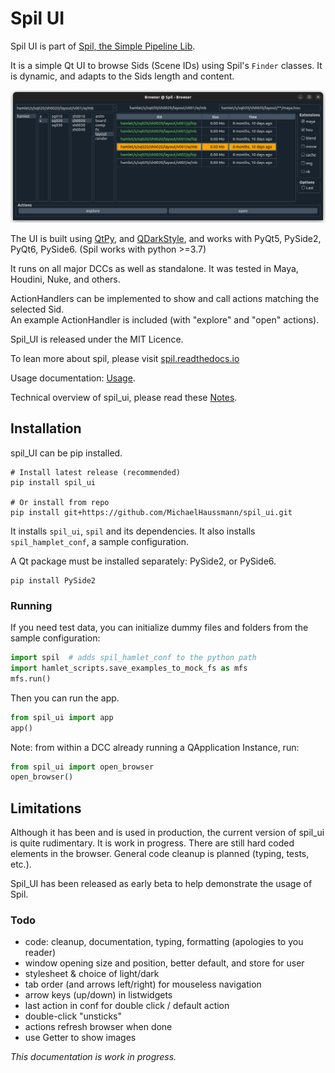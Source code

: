 # Spil UI

Spil UI is part of [Spil, the Simple Pipeline Lib](https://github.com/MichaelHaussmann/spil).

It is a simple Qt UI to browse Sids (Scene IDs) using Spil's `Finder` classes.
It is dynamic, and adapts to the Sids length and content.

[![Spil Qt UI](docs/img/spil_ui_dark.png)](https://github.com/MichaelHaussmann/spil_ui)

The UI is built using [QtPy](https://github.com/spyder-ide/qtpy), and [QDarkStyle](https://github.com/ColinDuquesnoy/QDarkStyleSheet), and works with PyQt5, PySide2, PyQt6, PySide6.
(Spil works with python >=3.7)

It runs on all major DCCs as well as standalone. It was tested in Maya, Houdini, Nuke, and others.

ActionHandlers can be implemented to show and call actions matching the selected Sid.    
An example ActionHandler is included (with "explore" and "open" actions).

Spil_UI is released under the MIT Licence.

To lean more about spil, please visit [spil.readthedocs.io](https://spil.readthedocs.io)

Usage documentation: [Usage](docs/usage.md).

Technical overview of spil_ui, please read these [Notes](docs/notes.md).

## Installation

spil_UI can be pip installed.

```shell
# Install latest release (recommended)
pip install spil_ui

# Or install from repo 
pip install git+https://github.com/MichaelHaussmann/spil_ui.git
```
It installs `spil_ui`, `spil` and its dependencies.
It also installs `spil_hamplet_conf`, a sample configuration. 

A Qt package must be installed separately: PySide2, or PySide6.
```shell
pip install PySide2
```

### Running

If you need test data, you can initialize dummy files and folders from the sample configuration: 
```python
import spil  # adds spil_hamlet_conf to the python path
import hamlet_scripts.save_examples_to_mock_fs as mfs
mfs.run()
```

Then you can run the app.
```python
from spil_ui import app
app()
```

Note: from within a DCC already running a QApplication Instance, run:
```python
from spil_ui import open_browser
open_browser()
```

## Limitations

Although it has been and is used in production, the current version of spil_ui is quite rudimentary.
It is work in progress. There are still hard coded elements in the browser.
General code cleanup is planned (typing, tests, etc.).

Spil_UI has been released as early beta to help demonstrate the usage of Spil.

### Todo

- code: cleanup, documentation, typing, formatting (apologies to you reader)
- window opening size and position, better default, and store for user
- stylesheet & choice of light/dark
- tab order (and arrows left/right) for mouseless navigation
- arrow keys (up/down) in listwidgets
- last action in conf for double click / default action
- double-click "unsticks"
- actions refresh browser when done
- use Getter to show images

*This documentation is work in progress.*

